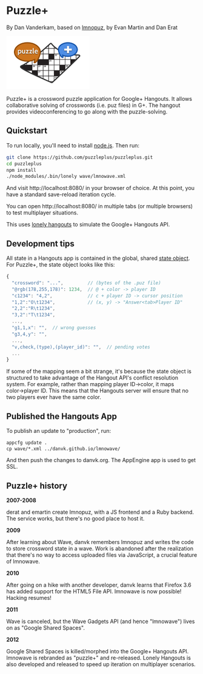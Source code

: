 # Puzzle+
By Dan Vanderkam, based on [lmnopuz](https://github.com/martine/lmnopuz), by Evan Martin and Dan Erat

<img src="wave/220x140.png" width=220 height=140>

Puzzle+ is a crossword puzzle application for Google+ Hangouts. It allows
collaborative solving of crosswords (i.e. puz files) in G+. The hangout provides
videoconferencing to go along with the puzzle-solving.

## Quickstart

To run locally, you'll need to install [node.js](http://nodejs.org/). Then run:

```bash
git clone https://github.com/puzzleplus/puzzleplus.git
cd puzzleplus
npm install
./node_modules/.bin/lonely wave/lmnowave.xml
```

And visit http://localhost:8080/ in your browser of choice. At this point, you have a standard save-reload iteration cycle.

You can open http://localhost:8080/ in multiple tabs (or multiple browsers) to test multiplayer situations.

This uses [lonely hangouts](https://github.com/danvk/lonely) to simulate the Google+ Hangouts API.

## Development tips

All state in a Hangouts app is contained in the global, shared [state object](https://developers.google.com/+/hangouts/writing#state). For Puzzle+, the state object looks like this:

```javascript
{
  "crossword": "...",         // (bytes of the .puz file)
  "@rgb(178,255,178)": 1234,  // @ + color -> player ID
  "c1234": "4,2",             // c + player ID -> cursor position
  "1,2":"O\t1234",            // (x, y) -> "Answer<tab>Player ID"
  "2,2":"R\t1234",
  "3,2":"T\t1234",
  ...,
  "g1,1,x": "",  // wrong guesses
  "g3,4,y": "",
  ...,
  "v,check,(type),(player_id)": "",  // pending votes
  ...
}
```

If some of the mapping seem a bit strange, it's because the state object is structured to take advantage of the Hangout API's conflict resolution system. For example, rather than mapping player ID→color, it maps color→player ID. This means that the Hangouts server will ensure that no two players ever have the same color.

## Published the Hangouts App

To publish an update to "production", run:

    appcfg update .
    cp wave/*.xml ../danvk.github.io/lmnowave/

And then push the changes to danvk.org. The AppEngine app is used to get SSL.

## Puzzle+ history

**2007-2008**

derat and emartin create lmnopuz, with a JS frontend and a Ruby backend.
The service works, but there's no good place to host it.

**2009**

After learning about Wave, danvk remembers lmnopuz and writes the code to store
crossword state in a wave. Work is abandoned after the realization that there's
no way to access uploaded files via JavaScript, a crucial feature of lmnowave.

**2010**

After going on a hike with another developer, danvk learns that Firefox 3.6 has
added support for the HTML5 File API. lmnowave is now possible! Hacking
resumes!

**2011**

Wave is canceled, but the Wave Gadgets API (and hence "lmnowave") lives on as
"Google Shared Spaces".

**2012**

Google Shared Spaces is killed/morphed into the Google+ Hangouts API. lmnowave
is rebranded as "puzzle+" and re-released. Lonely Hangouts is also developed
and released to speed up iteration on multiplayer scenarios.
